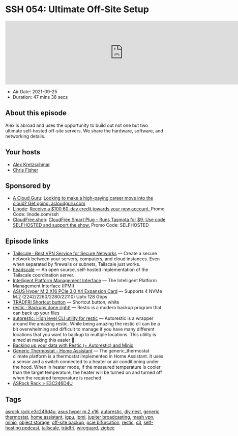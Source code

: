 # SSH 054: Ultimate Off-Site Setup

<iframe src="https://player.fireside.fm/v2/dUlrHQih+yeYQ7YaZ?theme=dark" width="740" height="200" frameborder="0" scrolling="no"></iframe>

* Air Date: 2021-09-25
* Duration: 47 mins 38 secs

## About this episode

Alex is abroad and uses the opportunity to build out not one but two ultimate self-hosted off-site servers. We share the hardware, software, and networking details.

## Your hosts
* [Alex Kretzschmar](https://selfhosted.show/hosts/alexktz)
* [Chris Fisher](https://selfhosted.show/hosts/chrislas)

## Sponsored by

  * [A Cloud Guru](https://acloudguru.com/): [Looking to make a high-paying career move into the cloud? Get going: acloudguru.com](https://acloudguru.com/)
  * [Linode](https://linode.com/ssh): [Receive a $100 60-day credit towards your new account. ](https://linode.com/ssh) Promo Code: linode.com/ssh
  * [CloudFree.shop](https://cloudfree.shop/): [CloudFree Smart Plug – Runs Tasmota for $9. Use code SELFHOSTED and support the show.](https://cloudfree.shop/) Promo Code: SELFHOSTED



## Episode links

  * [Tailscale · Best VPN Service for Secure Networks](https://tailscale.com/ "Tailscale · Best VPN Service for Secure Networks") — Create a secure network between your servers, computers, and cloud instances. Even when separated by firewalls or subnets, Tailscale just works.
  * [headscale](https://github.com/juanfont/headscale "headscale") — An open source, self-hosted implementation of the Tailscale coordination server.
  * [Intelligent Platform Management Interface](https://en.wikipedia.org/wiki/Intelligent_Platform_Management_Interface "Intelligent Platform Management Interface") — The Intelligent Platform Management Interface (IPMI)
  * [ASUS Hyper M.2 X16 PCIe 3.0 X4 Expansion Card](https://www.amazon.com/ASUS-M-2-X16-V2-Threadripper/dp/B07NQBQB6Z "ASUS Hyper M.2 X16 PCIe 3.0 X4 Expansion Card") — Supports 4 NVMe M.2 (2242/2260/2280/22110) Upto 128 Gbps
  * [TRÅDFRI Shortcut button](https://www.ikea.com/us/en/p/tradfri-shortcut-button-white-20356382/ "TRÅDFRI Shortcut button") — Shortcut button, white
  * [restic · Backups done right!](https://restic.net/ "restic · Backups done right!") — Restic is a modern backup program that can back up your files
  * [autorestic: High level CLI utility for restic](https://github.com/cupcakearmy/autorestic "autorestic: High level CLI utility for restic") — Autorestic is a wrapper around the amazing restic. While being amazing the restic cli can be a bit overwhelming and difficult to manage if you have many different locations that you want to backup to multiple locations. This utility is aimed at making this easier 🙂.
  * [Backing up your data with Restic (+ Autorestic) and Minio](https://blog.fuzzymistborn.com/backup-restic-minio/ "Backing up your data with Restic \(+ Autorestic\) and Minio")
  * [Generic Thermostat - Home Assistant](https://www.home-assistant.io/integrations/generic_thermostat/ "Generic Thermostat - Home Assistant") — The generic_thermostat climate platform is a thermostat implemented in Home Assistant. It uses a sensor and a switch connected to a heater or air conditioning under the hood. When in heater mode, if the measured temperature is cooler than the target temperature, the heater will be turned on and turned off when the required temperature is reached.
  * [ASRock Rack > E3C246D4U](https://www.asrockrack.com/general/productdetail.asp?Model=E3C246D4U#Specifications "ASRock Rack > E3C246D4U")



## Tags

[asrock rack e3c246d4u](https://selfhosted.show/tags/asrock%20rack%20e3c246d4u), [asus hyper m.2 x16](https://selfhosted.show/tags/asus%20hyper%20m.2%20x16), [autorestic](https://selfhosted.show/tags/autorestic), [diy nest](https://selfhosted.show/tags/diy%20nest), [generic thermostat](https://selfhosted.show/tags/generic%20thermostat), [home assistant](https://selfhosted.show/tags/home%20assistant), [igpu](https://selfhosted.show/tags/igpu), [ipmi](https://selfhosted.show/tags/ipmi), [jupiter broadcasting](https://selfhosted.show/tags/jupiter%20broadcasting), [mesh vpn](https://selfhosted.show/tags/mesh%20vpn), [minio](https://selfhosted.show/tags/minio), [object storage](https://selfhosted.show/tags/object%20storage), [off-site backup](https://selfhosted.show/tags/off-site%20backup), [pcie bifurcation](https://selfhosted.show/tags/pcie%20bifurcation), [restic](https://selfhosted.show/tags/restic), [s3](https://selfhosted.show/tags/s3), [self-hosting podcast](https://selfhosted.show/tags/self-hosting%20podcast), [tailscale](https://selfhosted.show/tags/tailscale), [trådfri](https://selfhosted.show/tags/tr%C3%A5dfri), [wireguard](https://selfhosted.show/tags/wireguard), [zigbee](https://selfhosted.show/tags/zigbee)